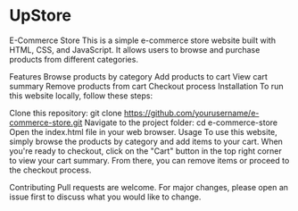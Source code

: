 # UpStore
E-Commerce Store
This is a simple e-commerce store website built with HTML, CSS, and JavaScript. It allows users to browse and purchase products from different categories.

Features
Browse products by category
Add products to cart
View cart summary
Remove products from cart
Checkout process
Installation
To run this website locally, follow these steps:

Clone this repository: git clone https://github.com/yourusername/e-commerce-store.git
Navigate to the project folder: cd e-commerce-store
Open the index.html file in your web browser.
Usage
To use this website, simply browse the products by category and add items to your cart. When you're ready to checkout, click on the "Cart" button in the top right corner to view your cart summary. From there, you can remove items or proceed to the checkout process.

Contributing
Pull requests are welcome. For major changes, please open an issue first to discuss what you would like to change.



